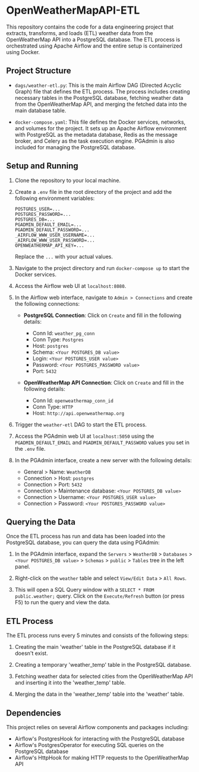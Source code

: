 # OpenWeatherMapAPI-ETL

This repository contains the code for a data engineering project that extracts, transforms, and loads (ETL) weather data from the OpenWeatherMap API into a PostgreSQL database. The ETL process is orchestrated using Apache Airflow and the entire setup is containerized using Docker.

## Project Structure

- `dags/weather-etl.py`: This is the main Airflow DAG (Directed Acyclic Graph) file that defines the ETL process. The process includes creating necessary tables in the PostgreSQL database, fetching weather data from the OpenWeatherMap API, and merging the fetched data into the main database table.

- `docker-compose.yaml`: This file defines the Docker services, networks, and volumes for the project. It sets up an Apache Airflow environment with PostgreSQL as the metadata database, Redis as the message broker, and Celery as the task execution engine. PGAdmin is also included for managing the PostgreSQL database.

## Setup and Running

1. Clone the repository to your local machine.

2. Create a `.env` file in the root directory of the project and add the following environment variables:

    ```
    POSTGRES_USER=...
    POSTGRES_PASSWORD=...
    POSTGRES_DB=...
    PGADMIN_DEFAULT_EMAIL=...
    PGADMIN_DEFAULT_PASSWORD=...
    _AIRFLOW_WWW_USER_USERNAME=...
    _AIRFLOW_WWW_USER_PASSWORD=...
    OPENWEATHERMAP_API_KEY=...
    ```

    Replace the `...` with your actual values.

3. Navigate to the project directory and run `docker-compose up` to start the Docker services.

4. Access the Airflow web UI at `localhost:8080`. 

5. In the Airflow web interface, navigate to `Admin > Connections` and create the following connections:

    - **PostgreSQL Connection**: Click on `Create` and fill in the following details:
        - Conn Id: `weather_pg_conn`
        - Conn Type: `Postgres`
        - Host: `postgres`
        - Schema: `<Your POSTGRES_DB value>`
        - Login: `<Your POSTGRES_USER value>`
        - Password: `<Your POSTGRES_PASSWORD value>`
        - Port: `5432`

    - **OpenWeatherMap API Connection**: Click on `Create` and fill in the following details:
        - Conn Id: `openweathermap_conn_id`
        - Conn Type: `HTTP`
        - Host: `http://api.openweathermap.org`

6. Trigger the `weather-etl` DAG to start the ETL process.

7. Access the PGAdmin web UI at `localhost:5050` using the `PGADMIN_DEFAULT_EMAIL` and `PGADMIN_DEFAULT_PASSWORD` values you set in the `.env` file.

8. In the PGAdmin interface, create a new server with the following details:
    - General > Name: `WeatherDB`
    - Connection > Host: `postgres`
    - Connection > Port: `5432`
    - Connection > Maintenance database: `<Your POSTGRES_DB value>`
    - Connection > Username: `<Your POSTGRES_USER value>`
    - Connection > Password: `<Your POSTGRES_PASSWORD value>`

## Querying the Data

Once the ETL process has run and data has been loaded into the PostgreSQL database, you can query the data using PGAdmin:

1. In the PGAdmin interface, expand the `Servers` > `WeatherDB` > `Databases` > `<Your POSTGRES_DB value>` > `Schemas` > `public` > `Tables` tree in the left panel.

2. Right-click on the `weather` table and select `View/Edit Data` > `All Rows`.

3. This will open a SQL Query window with a `SELECT * FROM public.weather;` query. Click on the `Execute/Refresh` button (or press F5) to run the query and view the data.

## ETL Process

The ETL process runs every 5 minutes and consists of the following steps:

1. Creating the main 'weather' table in the PostgreSQL database if it doesn't exist.

2. Creating a temporary 'weather_temp' table in the PostgreSQL database.

3. Fetching weather data for selected cities from the OpenWeatherMap API and inserting it into the 'weather_temp' table.

4. Merging the data in the 'weather_temp' table into the 'weather' table.

## Dependencies

This project relies on several Airflow components and packages including:

- Airflow's PostgresHook for interacting with the PostgreSQL database
- Airflow's PostgresOperator for executing SQL queries on the PostgreSQL database
- Airflow's HttpHook for making HTTP requests to the OpenWeatherMap API
